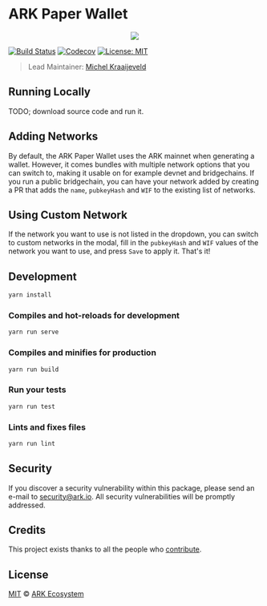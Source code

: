 # ARK Paper Wallet

<p align="center">
    <img src="https://raw.githubusercontent.com/ARKEcosystem/paper-wallet/master/banner.png" />
</p>

[![Build Status](https://badgen.now.sh/circleci/github/ARKEcosystem/paper-wallet)](https://circleci.com/gh/ARKEcosystem/paper-wallet)
[![Codecov](https://badgen.now.sh/codecov/c/github/arkecosystem/paper-wallet)](https://codecov.io/gh/arkecosystem/paper-wallet)
[![License: MIT](https://badgen.now.sh/badge/license/MIT/green)](https://opensource.org/licenses/MIT)

> Lead Maintainer: [Michel Kraaijeveld](https://github.com/ItsANameToo)

## Running Locally

TODO; download source code and run it.

## Adding Networks

By default, the ARK Paper Wallet uses the ARK mainnet when generating a wallet.
However, it comes bundles with multiple network options that you can switch to, making it usable on for example devnet and bridgechains.
If you run a public bridgechain, you can have your network added by creating a PR that adds the `name`, `pubkeyHash` and `WIF` to the existing list of networks.

## Using Custom Network

If the network you want to use is not listed in the dropdown, you can switch to custom networks in the modal, fill in the `pubkeyHash` and `WIF` values of the network you want to use, and press `Save` to apply it. That's it!

## Development

```sh
yarn install
```

### Compiles and hot-reloads for development

```sh
yarn run serve
```

### Compiles and minifies for production

```sh
yarn run build
```

### Run your tests

```sh
yarn run test
```

### Lints and fixes files

```sh
yarn run lint
```

## Security

If you discover a security vulnerability within this package, please send an e-mail to security@ark.io. All security vulnerabilities will be promptly addressed.

## Credits

This project exists thanks to all the people who [contribute](../../contributors).

## License

[MIT](LICENSE) © [ARK Ecosystem](https://ark.io)
